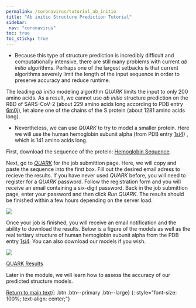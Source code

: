 ```yaml
---
permalink: /coronavirus/tutorial_ab_initio
title: "Ab initio Structure Prediction Tutorial"
sidebar: 
 nav: "coronavirus"
toc: true
toc_sticky: true
---
```


* Because this type of structure prediction is incredibly difficult and computationally intensive, there are still many problems with current *ab initio* algorithms. Perhaps one of the largest setbacks is that current algorithms severely limit the length of the input sequence in order to preserve accuracy and reduce runtime. 

The leading *ab initio* modeling algorithm *QUARK* limits the input to only 200 amino acids. As a result, we cannot use *ab initio* structure prediction on the RBD of SARS-CoV-2 (about 229 amino acids long according to PDB entry <a href="https://www.rcsb.org/structure/6M0J" target="_blank">6m0j</a>), let alone one of the chains of the S protein (about 1281 amino acids long).

* Nevertheless, we can use *QUARK* to try to model a smaller protein. Here we will use the human hemoglobin subunit alpha (from PDB entry <a href="https://www.rcsb.org/structure/1sI4" target="_blank">1si4</a>) , which is 141 amino acids long.

First, download the sequence of the protein:
<a href="/multiscale_biological_modeling/_pages/coronavirus/files/Human_Hemoglobin_subunit_alpha_Seq.txt" download>Hemoglobin Sequence</a>.

Next, go to *<a href="https://zhanglab.ccmb.med.umich.edu/QUARK2/" target="_blank">QUARK</a>* for the job submittion page. Here, we will copy and paste the sequence into the first box. Fill out the desired email adress to recieve the results. If you have never used *QUARK* before, you will need to register for a *QUARK* password. Follow the registration form and you will receive an email containing a six-digit password. Back in the job submittion page, enter your password and then click *Run QUARK*. The results should be finished within a few hours depending on the server load.

<img src="../_pages/coronavirus/files/QuarkTutorial.png">

Once your job is finished, you will receive an email notification and the ability to download the results. Below is a figure of the models as well as the real tertiary structure of human hemoglobin subunit alpha from the PDB entry <a href="https://www.rcsb.org/structure/1sI4" target="_blank">1si4</a>. You can also download our models if you wish.

<img src="../_pages/coronavirus/files/ab_initio_results.png">

<a href="/multiscale_biological_modeling/_pages/coronavirus/files/QUARK_Hemoglobin.tar.bz2" download>QUARK Results</a>

Later in the module, we will learn how to assess the accuracy of our predicted structure models.

[Return to main text](ab_initio){: .btn .btn--primary .btn--large}
{: style="font-size: 100%; text-align: center;"}
